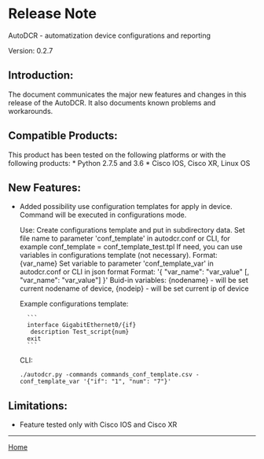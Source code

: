# Release Note

AutoDCR - automatization device configurations and reporting

Version: 0.2.7

## Introduction:

The document communicates the major new features and changes in this release of the AutoDCR.
It also documents known problems and workarounds.

## Compatible Products:

This product has been tested on the following platforms or with the following products:
    * Python 2.7.5 and 3.6
    * Cisco IOS, Cisco XR, Linux OS

## New Features:

* Added possibility use configuration templates for apply in device. Command will be executed in configurations mode.
  
  Use:
    Create configurations template and put in subdirectory data. 
    Set file name to parameter 'conf_template' in autodcr.conf or CLI, for example conf_template = conf_template_test.tpl
    If need, you can use variables in configurations template (not necessary).
        Format: 
            {var_name}
    Set variable to parameter 'conf_template_var' in autodcr.conf or CLI in json format
        Format:
            '{ "var_name": "var_value" [, "var_name": "var_value"] }'
        Buid-in variables:
            {nodename}     - will be set current nodename of device,
            {nodeip}       - will be set current ip of device

  Example
    configurations template:
    
        ```
        interface GigabitEthernet0/{if}
         description Test_script{num}
        exit
        ```
        
    CLI:
    
    ```./autodcr.py -commands commands_conf_template.csv -conf_template_var '{"if": "1", "num": "7"}'```


## Limitations:
    
* Feature tested only with Cisco IOS and Cisco XR
    
----

[Home](../README.md)